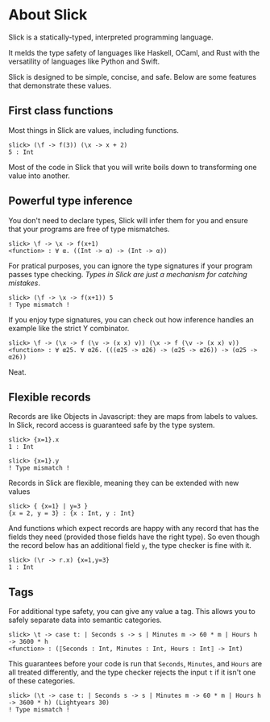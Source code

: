 # About Slick

Slick is a statically-typed, interpreted programming language.

It melds the type safety of languages like Haskell, OCaml, and Rust with the
versatility of languages like Python and Swift.

Slick is designed to be simple, concise, and safe. Below are some features that
demonstrate these values.

## First class functions

Most things in Slick are values, including functions.

```
slick> (\f -> f(3)) (\x -> x + 2)
5 : Int
```

Most of the code in Slick that you will write boils down to transforming one
value into another.

## Powerful type inference

You don't need to declare types, Slick will infer them for you and ensure that
your programs are free of type mismatches.

```
slick> \f -> \x -> f(x+1)
<function> : ∀ α. ((Int -> α) -> (Int -> α))
```

For pratical purposes, you can ignore the type signatures if your program passes
type checking.  _Types in Slick are just a mechanism for catching mistakes_.

```
slick> (\f -> \x -> f(x+1)) 5
! Type mismatch !
```

If you enjoy type signatures, you can check out how inference handles an example
like the strict Y combinator.

```
slick> \f -> (\x -> f (\v -> (x x) v)) (\x -> f (\v -> (x x) v))
<function> : ∀ α25. ∀ α26. (((α25 -> α26) -> (α25 -> α26)) -> (α25 -> α26))
```

Neat.

## Flexible records

Records are like Objects in Javascript: they are maps from labels to values. In
Slick, record access is guaranteed safe by the type system.

```
slick> {x=1}.x
1 : Int
```

```
slick> {x=1}.y
! Type mismatch !
```

Records in Slick are flexible, meaning they can be extended with new values

```
slick> { {x=1} | y=3 }
{x = 2, y = 3} : {x : Int, y : Int}
```

And functions which expect records are happy with any record that has the fields
they need (provided those fields have the right type). So even though the record
below has an additional field `y`, the type checker is fine with it.

```
slick> (\r -> r.x) {x=1,y=3}
1 : Int
```

## Tags

For additional type safety, you can give any value a tag. This allows you to
safely separate data into semantic categories.

```
slick> \t -> case t: | Seconds s -> s | Minutes m -> 60 * m | Hours h -> 3600 * h
<function> : (⟦Seconds : Int, Minutes : Int, Hours : Int⟧ -> Int)
```

This guarantees before your code is run that `Seconds`, `Minutes`, and `Hours`
are all treated differently, and the type checker rejects the input `t` if it
isn't one of these categories.

```
slick> (\t -> case t: | Seconds s -> s | Minutes m -> 60 * m | Hours h -> 3600 * h) (Lightyears 30)
! Type mismatch !
```
